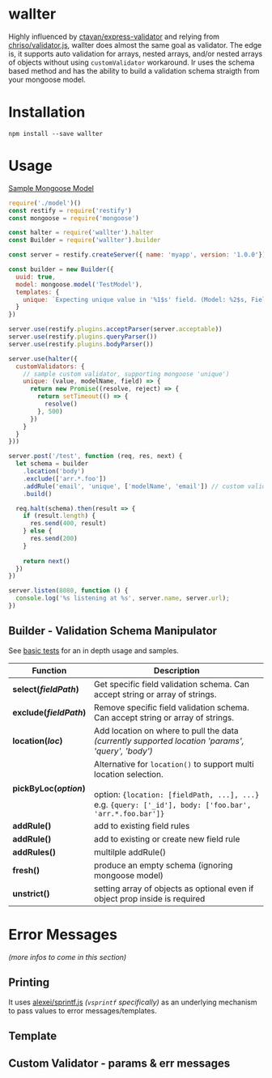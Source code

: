 # wallter
Highly influenced by [ctavan/express-validator](https://github.com/ctavan/express-validator) and relying from [chriso/validator.js](https://github.com/chriso/validator.js), wallter does almost the same goal as validator. The edge is, it supports auto validation for arrays, nested arrays, and/or nested arrays of objects without using `customValidator` workaround. Ir uses the schema based method and has the ability to build a validation schema straigth from your mongoose model.

# Installation

`npm install --save wallter`

# Usage
[Sample Mongoose Model](https://github.com/edgracilla/wallter/blob/master/test/models/basic.model.js)

```js
require('./model')()
const restify = require('restify')
const mongoose = require('mongoose')

const halter = require('wallter').halter
const Builder = require('wallter').builder

const server = restify.createServer({ name: 'myapp', version: '1.0.0'});

const builder = new Builder({
  uuid: true,
  model: mongoose.model('TestModel'),
  templates: {
    unique: `Expecting unique value in '%1$s' field. (Model: %2$s, Field: %3$s)`
  }
})

server.use(restify.plugins.acceptParser(server.acceptable))
server.use(restify.plugins.queryParser())
server.use(restify.plugins.bodyParser())

server.use(halter({
  customValidators: {
    // sample custom validator, supporting mongoose 'unique')
    unique: (value, modelName, field) => {
      return new Promise((resolve, reject) => {
        return setTimeout(() => {
          resolve()
        }, 500)
      })
    }
  }
}))

server.post('/test', function (req, res, next) {
  let schema = builder
    .location('body')
    .exclude(['arr.*.foo'])
    .addRule('email', 'unique', ['modelName', 'email']) // custom validator above
    .build()

  req.halt(schema).then(result => {
    if (result.length) {
      res.send(400, result)
    } else {
      res.send(200)
    }
    
    return next()
  })
})

server.listen(8080, function () {
  console.log('%s listening at %s', server.name, server.url);
})
```

## Builder - Validation Schema Manipulator
See [basic tests](https://github.com/edgracilla/wallter/blob/master/test/builder/basic.test.js) for an in depth usage and samples.

Function                        | Description
------------------------------- | --------------------------------------
**select(*fieldPath*)**     | Get specific field validation schema. Can accept string or array of strings.
**exclude(*fieldPath*)**     | Remove specific field validation schema. Can accept string or array of strings.
**location(*loc*)**          | Add location on where to pull the data *(currently supported location 'params', 'query', 'body')*
**pickByLoc(*option*)**         | Alternative for `location()` to support multi location selection. <br><br>option: `{location: [fieldPath, ...], ...}`<br>e.g. `{query: ['_id'], body: ['foo.bar', 'arr.*.foo.bar']}` 
**addRule()**                   | add to existing field rules
**addRule()**                   | add to existing or create new field rule
**addRules()**                  | multilple addRule()
**fresh()**                     | produce an empty schema (ignoring mongoose model)
**unstrict()**                  | setting array of objects as optional even if object prop inside is required

# Error Messages
*(more infos to come in this section)*
## Printing
It uses [alexei/sprintf.js](https://github.com/alexei/sprintf.js) *(`vsprintf` specifically)* as an underlying mechanism to pass values to error messages/templates.

## Template

## Custom Validator - params & err messages
